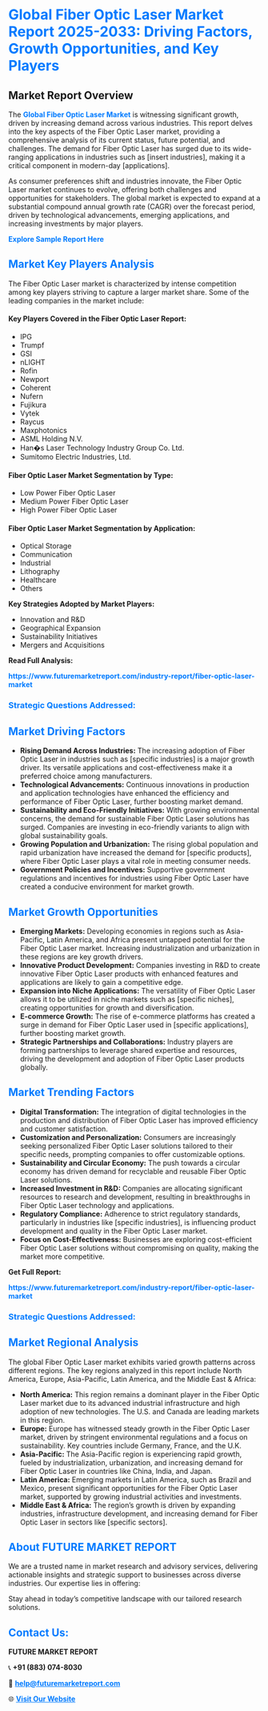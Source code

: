 <h1 style="color: #007BFF;">Global Fiber Optic Laser Market Report 2025-2033: Driving Factors, Growth Opportunities, and Key Players</h1>

<section id="overview">
<h2>Market Report Overview</h2>
<p>The <a href="https://www.futuremarketreport.com/industry-report/fiber-optic-laser-market" style="color: #007BFF; text-decoration: none;"><strong>Global Fiber Optic Laser Market</strong></a> is witnessing significant growth, driven by increasing demand across various industries. This report delves into the key aspects of the Fiber Optic Laser market, providing a comprehensive analysis of its current status, future potential, and challenges. The demand for Fiber Optic Laser has surged due to its wide-ranging applications in industries such as [insert industries], making it a critical component in modern-day [applications].</p>
<p>As consumer preferences shift and industries innovate, the Fiber Optic Laser market continues to evolve, offering both challenges and opportunities for stakeholders. The global market is expected to expand at a substantial compound annual growth rate (CAGR) over the forecast period, driven by technological advancements, emerging applications, and increasing investments by major players.</p>
</section>

<section id="overview">
<p><a href="https://www.futuremarketreport.com/request-sample/reportId=102144" style="color: #007BFF; text-decoration: none;"><strong>Explore Sample Report Here</strong></a></p>
</section>

<section id="key-players">
<h2 style="color: #007BFF;">Market Key Players Analysis</h2>
<p>The Fiber Optic Laser market is characterized by intense competition among key players striving to capture a larger market share. Some of the leading companies in the market include:</p>
<h4>Key Players Covered in the Fiber Optic Laser Report:</h4>
<ul><li>IPG</li><li>Trumpf</li><li>GSI</li><li>nLIGHT</li><li>Rofin</li><li>Newport</li><li>Coherent</li><li>Nufern</li><li>Fujikura</li><li>Vytek</li><li>Raycus</li><li>Maxphotonics</li><li>ASML Holding N.V.</li><li>Han�s Laser Technology Industry Group Co. Ltd.</li><li>Sumitomo Electric Industries, Ltd.</li></ul>
<h4>Fiber Optic Laser Market Segmentation by Type:</h4>
<ul><li>Low Power Fiber Optic Laser</li><li>Medium Power Fiber Optic Laser</li><li>High Power Fiber Optic Laser</li></ul>

<h4>Fiber Optic Laser Market Segmentation by Application:</h4>
<ul><li>Optical Storage</li><li>Communication</li><li>Industrial</li><li>Lithography</li><li>Healthcare</li><li>Others</li></ul>
<p><strong>Key Strategies Adopted by Market Players:</strong></p>
<ul>
<li>Innovation and R&D</li>
<li>Geographical Expansion</li>
<li>Sustainability Initiatives</li>
<li>Mergers and Acquisitions</li>
</ul>
</section>

<section>
<p><strong>Read Full Analysis: </strong></p><a href="https://www.futuremarketreport.com/industry-report/fiber-optic-laser-market" style="color: #007BFF; text-decoration: none;"><strong>https://www.futuremarketreport.com/industry-report/fiber-optic-laser-market</strong></a>
<h3 style="color: #007BFF;">Strategic Questions Addressed:</h3>
</section>

<section id="driving-factors">
<h2 style="color: #007BFF;">Market Driving Factors</h2>
<ul>
<li><strong>Rising Demand Across Industries:</strong> The increasing adoption of Fiber Optic Laser in industries such as [specific industries] is a major growth driver. Its versatile applications and cost-effectiveness make it a preferred choice among manufacturers.</li>
<li><strong>Technological Advancements:</strong> Continuous innovations in production and application technologies have enhanced the efficiency and performance of Fiber Optic Laser, further boosting market demand.</li>
<li><strong>Sustainability and Eco-Friendly Initiatives:</strong> With growing environmental concerns, the demand for sustainable Fiber Optic Laser solutions has surged. Companies are investing in eco-friendly variants to align with global sustainability goals.</li>
<li><strong>Growing Population and Urbanization:</strong> The rising global population and rapid urbanization have increased the demand for [specific products], where Fiber Optic Laser plays a vital role in meeting consumer needs.</li>
<li><strong>Government Policies and Incentives:</strong> Supportive government regulations and incentives for industries using Fiber Optic Laser have created a conducive environment for market growth.</li>
</ul>
</section>

<section id="growth-opportunities">
<h2 style="color: #007BFF;">Market Growth Opportunities</h2>
<ul>
<li><strong>Emerging Markets:</strong> Developing economies in regions such as Asia-Pacific, Latin America, and Africa present untapped potential for the Fiber Optic Laser market. Increasing industrialization and urbanization in these regions are key growth drivers.</li>
<li><strong>Innovative Product Development:</strong> Companies investing in R&D to create innovative Fiber Optic Laser products with enhanced features and applications are likely to gain a competitive edge.</li>
<li><strong>Expansion into Niche Applications:</strong> The versatility of Fiber Optic Laser allows it to be utilized in niche markets such as [specific niches], creating opportunities for growth and diversification.</li>
<li><strong>E-commerce Growth:</strong> The rise of e-commerce platforms has created a surge in demand for Fiber Optic Laser used in [specific applications], further boosting market growth.</li>
<li><strong>Strategic Partnerships and Collaborations:</strong> Industry players are forming partnerships to leverage shared expertise and resources, driving the development and adoption of Fiber Optic Laser products globally.</li>
</ul>
</section>

<section id="trending-factors">
<h2 style="color: #007BFF;">Market Trending Factors</h2>
<ul>
<li><strong>Digital Transformation:</strong> The integration of digital technologies in the production and distribution of Fiber Optic Laser has improved efficiency and customer satisfaction.</li>
<li><strong>Customization and Personalization:</strong> Consumers are increasingly seeking personalized Fiber Optic Laser solutions tailored to their specific needs, prompting companies to offer customizable options.</li>
<li><strong>Sustainability and Circular Economy:</strong> The push towards a circular economy has driven demand for recyclable and reusable Fiber Optic Laser solutions.</li>
<li><strong>Increased Investment in R&D:</strong> Companies are allocating significant resources to research and development, resulting in breakthroughs in Fiber Optic Laser technology and applications.</li>
<li><strong>Regulatory Compliance:</strong> Adherence to strict regulatory standards, particularly in industries like [specific industries], is influencing product development and quality in the Fiber Optic Laser market.</li>
<li><strong>Focus on Cost-Effectiveness:</strong> Businesses are exploring cost-efficient Fiber Optic Laser solutions without compromising on quality, making the market more competitive.</li>
</ul>
</section>

<section>
<p><strong>Get Full Report: </strong></p><a href="https://www.futuremarketreport.com/industry-report/fiber-optic-laser-market" style="color: #007BFF; text-decoration: none;"><strong>https://www.futuremarketreport.com/industry-report/fiber-optic-laser-market</strong></a>
<h3 style="color: #007BFF;">Strategic Questions Addressed:</h3>
</section>


<section id="regional-analysis">
<h2 style="color: #007BFF;">Market Regional Analysis</h2>
<p>The global Fiber Optic Laser market exhibits varied growth patterns across different regions. The key regions analyzed in this report include North America, Europe, Asia-Pacific, Latin America, and the Middle East & Africa:</p>
<ul>
<li><strong>North America:</strong> This region remains a dominant player in the Fiber Optic Laser market due to its advanced industrial infrastructure and high adoption of new technologies. The U.S. and Canada are leading markets in this region.</li>
<li><strong>Europe:</strong> Europe has witnessed steady growth in the Fiber Optic Laser market, driven by stringent environmental regulations and a focus on sustainability. Key countries include Germany, France, and the U.K.</li>
<li><strong>Asia-Pacific:</strong> The Asia-Pacific region is experiencing rapid growth, fueled by industrialization, urbanization, and increasing demand for Fiber Optic Laser in countries like China, India, and Japan.</li>
<li><strong>Latin America:</strong> Emerging markets in Latin America, such as Brazil and Mexico, present significant opportunities for the Fiber Optic Laser market, supported by growing industrial activities and investments.</li>
<li><strong>Middle East & Africa:</strong> The region’s growth is driven by expanding industries, infrastructure development, and increasing demand for Fiber Optic Laser in sectors like [specific sectors].</li>
</ul>
</section>

<footer>
<h2 style="color: #007BFF;">About FUTURE MARKET REPORT</h2>
<p>We are a trusted name in market research and advisory services, delivering actionable insights and strategic support to businesses across diverse industries. Our expertise lies in offering:</p>

<p>Stay ahead in today’s competitive landscape with our tailored research solutions.</p>

<h2 style="color: #007BFF;">Contact Us:</h2>
<p><strong>FUTURE MARKET REPORT</strong></p>
<p>📞 <strong>+91 (883) 074-8030</strong></p>
<p>📧 <strong><a href="mailto:help@futuremarketreport.com" style="color: #007BFF;">help@futuremarketreport.com</a></strong></p>
<p>🌐 <strong><a href="https://www.futuremarketreport.com/" style="color: #007BFF;">Visit Our Website</a></strong></p>
</footer>